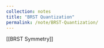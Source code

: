 ```yaml
---
collection: notes
title: "BRST Quantization"
permalink: /note/BRST-Quantization/
---
```

[[BRST Symmetry]]
